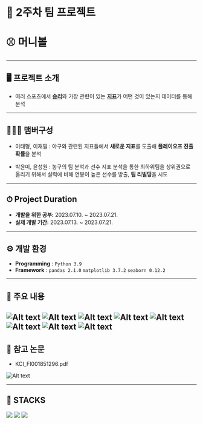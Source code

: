 # 🚩 2주차 팀 프로젝트
# <strong>⚾ 머니볼</strong>
----------------------------------------------------------

## 🖥️ 프로젝트 소개
-  여러 스포츠에서 [**승리**]()와 가장 관련이 있는 [**지표**]()가 어떤 것이 있는지 데이터를 통해 분석

----------------------------------------------------------


## 🧑‍🤝‍🧑 맴버구성
 - 이태형, 이재필 : 야구와 관련된 지표들에서 <strong>새로운 지표</strong>를 도출해 <strong>플레이오프 진출 확률</strong>을 분석

 - 박윤미, 윤성원 : 농구의 팀 분석과 선수 지표 분석을 통한 최하위팀을 상위권으로 올리기 위해서 실력에 비해 연봉이 높은 선수를 방출, <strong>팀 리빌딩</strong>을 시도

----------------------------------------------------------

## ⏱ Project Duration

- **개발을 위한 공부:** 2023.07.10. ~ 2023.07.21.
- **실제 개발 기간:** 2023.07.13. ~ 2023.07.21.
----------------------------------------------------------

## ⚙️ 개발 환경
- **Programming** : `Python 3.9`
- **Framework** : `pandas 2.1.0` `matplotlib 3.7.2` `seaborn 0.12.2`
----------------------------------------------------------


## 📌 주요 내용
![Alt text](readme_img/image-1.png)
![Alt text](readme_img/image-2.png)
![Alt text](readme_img/image-3.png)
![Alt text](readme_img/image-4.png)
![Alt text](readme_img/image-5.png)
![Alt text](readme_img/image-6.png)
![Alt text](readme_img/image-7.png)
![Alt text](readme_img/image-8.png)
----------------------------------------------------------
## 📃 참고 논문
- KCI_FI001851296.pdf

![Alt text](readme_img/image.png)


----------------------------------------------------------
## 📓 STACKS
 <img src="https://img.shields.io/badge/Python-3776AB?style=for-the-badge&logo=Python&logoColor=white"> <img src="https://img.shields.io/badge/Jupyter-F37626?style=for-the-badge&logo=Jupyter&logoColor=white"> <img src="https://img.shields.io/badge/Pandas-150458?style=for-the-badge&logo=Pandas&logoColor=white">
